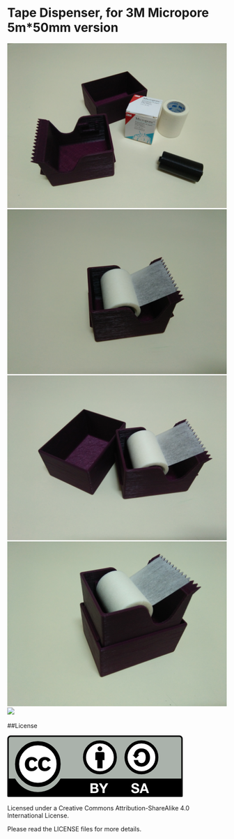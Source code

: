 # Tape Dispenser, for 3M Micropore 5m*50mm version

<img src="./img/001.jpg">
<img src="./img/002.jpg">
<img src="./img/003.jpg">
<img src="./img/004.jpg">
<img src="./img/005.png">

##License

<img src="./img/by-sa.png">

Licensed under a Creative Commons Attribution-ShareAlike 4.0 International License. 

Please read the LICENSE files for more details.
